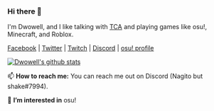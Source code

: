### Hi there 👋
I'm Dwowell, and I like talking with [TCA](https://github.com/imTCA) and playing games like osu!, Minecraft, and Roblox.

[Facebook](https://facebook.com/caleb.fuentes16) | [Twitter](https://twitter.com/Dwowell) | [Twitch](https://twitch.tv/Dwowell_) | [Discord](https://discord.gg/ea9CbQ7wHx) | [osu! profile](https://osu.ppy.sh/u/Dwowell)

[![Dwowell's github stats](https://github-readme-stats.vercel.app/api?username=Dwowell&show_icons=true&theme=highcontrast)](https://github.com/anuraghazra/github-readme-stats)

📫 **How to reach me:** You can reach me out on Discord (Nagito but shake#7994).

👀 **I’m interested in** osu!

<!---

- 👀 I’m interested in ...
- 🌱 I’m currently learning ...
- 💞️ I’m looking to collaborate on ...
- 📫 How to reach me ...

Dwowell/Dwowell is a ✨ special ✨ repository because its `README.md` (this file) appears on your GitHub profile.
You can click the Preview link to take a look at your changes.
--->
